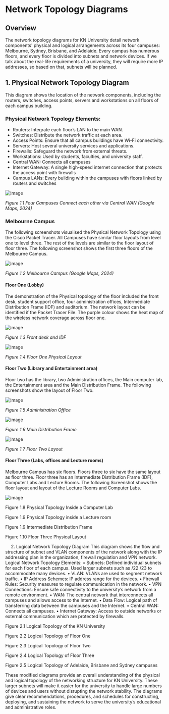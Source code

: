 # Network Topology Diagrams

## Overview
The network topology diagrams for KN University detail network components' physical and logical arrangements across its four campuses: Melbourne, Sydney, Brisbane, and Adelaide. Every campus has numerous floors, and every floor is divided into subnets and network devices. If we talk about the real-life requirements of a university, they will require more IP addresses, so based on that, subnets will be planned.
## 1. Physical Network Topology Diagram
This diagram shows the location of the network components, including the routers, switches, access points, servers and workstations on all floors of each campus building.
### Physical Network Topology Elements:
-	Routers: Integrate each floor’s LAN to the main WAN.
-	Switches: Distribute the network traffic at each area.
-	Access Points: Ensure that all campus buildings have Wi-Fi connectivity.
-	Servers: Host several university services and applications.
-	Firewalls: Safeguard the network from external threats.
-	Workstations: Used by students, faculties, and university staff.
-	Central WAN: Connects all campuses
-	Internet Gateway: A single high-speed internet connection that protects the access point with firewalls
-	Campus LANs: Every building within the campuses with floors linked by routers and switches

 ![image](https://github.com/user-attachments/assets/c7320e39-fcd4-499b-92b6-cebb14b22fcb)

 *Figure 1.1 Four Campuses Connect each other via Central WAN (Google Maps, 2024)*


### Melbourne Campus
The following screenshots visualised the Physical Network Topology using the Cisco Packet Tracer. All Campuses have similar floor layouts from level one to level three. The rest of the levels are similar to the floor layout of floor three. The following screenshot shows the first three floors of the Melbourne Campus.

 ![image](https://github.com/user-attachments/assets/f0e37bbe-10d1-4d84-9265-f75ea2e3ac53)
 
 *Figure 1.2 Melbourne Campus (Google Maps, 2024)*

#### Floor One (Lobby)

The demonstration of the Physical topology of the floor included the front desk, student support office, four administration offices, Intermediate Distribution Frame (IDF) and auditorium. The network layout can be identified if the Packet Tracer File. The purple colour shows the heat map of the wireless network coverage across floor one. 

 ![image](https://github.com/user-attachments/assets/6f701ff4-07a8-419a-b08f-37590786e5df)

 *Figure 1.3 Front desk and IDF*


![image](https://github.com/user-attachments/assets/168552fd-83ec-476e-a1fb-4dbbe867b3da)
 
*Figure 1.4 Floor One Physical Layout* 

#### Floor Two (Library and Entertainment area)

Floor two has the library, two Administration offices, the Main computer lab, the Entertainment area and the Main Distribution Frame. The following screenshots show the layout of Floor Two. 

 ![image](https://github.com/user-attachments/assets/41f6f1ae-2b76-4c1e-91b5-4fd9f2280e0d)

 *Figure 1.5 Administration Office*

 ![image](https://github.com/user-attachments/assets/573d6fd3-09a3-446d-82dd-657d115b8e84)

 *Figure 1.6 Main Distribution Frame*

 ![image](https://github.com/user-attachments/assets/7d6bdc61-8d68-482b-b7ca-5cbb4c5e493e)
 
 *Figure 1.7 Floor Two Layout*


#### Floor Three (Labs, offices and Lecture rooms)
Melbourne Campus has six floors. Floors three to six have the same layout as floor three. Floor three has an Intermediate Distribution Frame (IDF), Computer Labs and Lecture Rooms. The following Screenshot shows the floor layout and layout of the Lecture Rooms and Computer Labs. 

 ![image](https://github.com/user-attachments/assets/1c3a9b3e-bb3e-4ca2-8b12-326adac3f85b)

Figure 1.8 Physical Topology Inside a Computer Lab
 
Figure 1.9 Physical Topology inside a Lecture room
 
Figure 1.9 Intermediate Distribution Frame
 
Figure 1.10 Floor Three Physical Layout 

 
2. Logical Network Topology Diagram
This diagram shows the flow and structure of subnet and VLAN components of the network along with the IP addressing plan in the organization, firewall regulation and VPN network.
Logical Network Topology Elements:
•	Subnets: Defined individual subnets for each floor of each campus. Used larger subnets such as /22 /23 to accommodate many devices. 
•	VLAN: VLANs are used to segment network traffic. 
•	IP Address Schemes: IP address range for the devices.
•	Firewall Rules: Security measures to regulate communication in the network.
•	VPN Connections: Ensure safe connectivity to the university’s network from a remote environment.
•	WAN: The central network that interconnects all campuses and allows access to the Internet.
•	Data Flow: Logical path of transferring data between the campuses and the Internet.
•	Central WAN: Connects all campuses.
•	Internet Gateway: Access to outside networks or external communication which are protected by firewalls.
 
Figure 2.1 Logical Topology of the KN University


 
Figure 2.2 Logical Topology of Floor One
 
Figure 2.3 Logical Topology of Floor Two
 
Figure 2.4 Logical Topology of Floor Three
 
Figure 2.5 Logical Topology of Adelaide, Brisbane and Sydney campuses

These modified diagrams provide an overall understanding of the physical and logical topology of the networking structure for KN University. These larger subnets will make it easier for the university to handle large numbers of devices and users without disrupting the network stability. The diagrams give clear recommendations, procedures, and schedules for constructing, deploying, and sustaining the network to serve the university’s educational and administrative roles.
